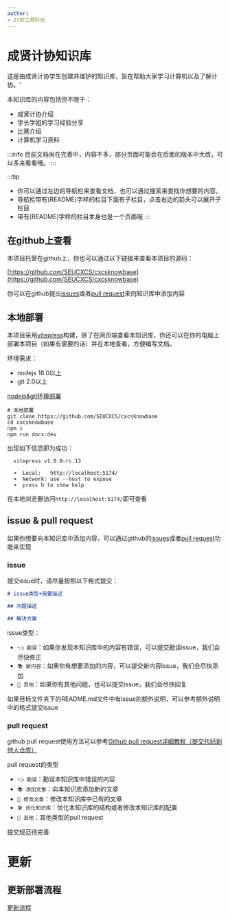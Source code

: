 ```yaml
---
author: 
- 21软工郑钤元
---
```

# 成贤计协知识库

这是由成贤计协学生创建并维护的知识库，旨在帮助大家学习计算机以及了解计协。‘

本知识库的内容包括但不限于：
- 成贤计协介绍
- 学长学姐的学习经验分享
- 比赛介绍
- 计算机学习资料


:::info
目前文档尚在完善中，内容不多，部分页面可能会在后面的版本中大改，可以多来看看哦。
:::

<!-- TODO:待完善的文案 -->

:::tip
- 你可以通过左边的导航栏来查看文档，也可以通过搜索来查找你想要的内容。
- 导航栏带有(README)字样的栏目下面有子栏目，点击右边的箭头可以展开子栏目
- 带有(README)字样的栏目本身也是一个页面哦
:::


## 在github上查看

本项目托管在github上，你也可以通过以下链接来查看本项目的源码：

[https://github.com/SEUCXCS/cxcsknowbase](https://github.com/SEUCXCS/cxcsknowbase)

你可以在github提出[issues](https://github.com/SEUCXCS/cxcsknowbase/issues)或者[pull request](https://github.com/SEUCXCS/cxcsknowbase/pulls)来向知识库中添加内容

## 本地部署

本项目采用[vitepress](https://vitepress.vuejs.org/)构建，除了在网页端查看本知识库，你还可以在你的电脑上部署本项目（如果有需要的话）并在本地查看，方便编写文档。

环境需求：
- nodejs 18.0以上
- git 2.0以上

[nodejs&git环境部署](/docs/nodejs环境搭建)

```shell
# 本地部署
git clone https://github.com/SEUCXCS/cxcsknowbase
cd cxcsknowbase
npm i
npm run docs:dev
```

出现如下信息即为成功：

```shell
  vitepress v1.0.0-rc.13

  ➜  Local:   http://localhost:5174/
  ➜  Network: use --host to expose
  ➜  press h to show help
```

在本地浏览器访问`http://localhost:5174/`即可查看


## issue & pull request

如果你想要向本知识库中添加内容，可以通过github的[issues](https://github.com/SEUCXCS/cxcsknowbase/issues)或者[pull request](https://github.com/SEUCXCS/cxcsknowbase/pulls)功能来实现

### issue

提交issue时，请尽量按照以下格式提交：

```markdown
# issue类型+简要描述

## 问题描述

## 解决方案
```

issue类型：
- `👈 勘误`：如果你发现本知识库中的内容有错误，可以提交勘误issue，我们会尽快修正
- `📚 新内容`：如果你有想要添加的内容，可以提交新内容issue，我们会尽快添加
- `🚩 其他`：如果你有其他问题，也可以提交issue，我们会尽快回复

如果目标文件夹下的README.md文件中有issue的额外说明，可以参考额外说明中的格式提交issue

### pull request

github pull request使用方法可以参考[Github pull request详细教程（提交代码到他人仓库）](https://blog.csdn.net/CY2333333/article/details/113731490)

pull request的类型
- `👈 勘误`：勘误本知识库中错误的内容
- `📚 添加文章`：向本知识库添加新的文章
- `📖 修改文章`：修改本知识库中已有的文章
- `🛠️ 优化知识库`：优化本知识库的结构或者修改本知识库的配置
- `🚩 其他`：其他类型的pull request

<!-- 👈👉🎉✨🎈🔧💡📚📖📗📘📙📓📒📃📜📄📑📰📕✒️✏️🖍️🛠️⚒️📌📍🚨🚩⭐⚡❌✅⚠️💲 -->
提交规范待完善
<!-- TODO -->

# 更新

## 更新部署流程

[更新流程](./docs/更新流程.md)